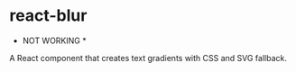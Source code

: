 # react-blur

* NOT WORKING *

A React component that creates text gradients with CSS and SVG fallback.